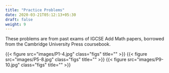 ```yaml
---
title: "Practice Problems"
date: 2020-03-21T05:12:13+05:30
draft: false
weight: 9
---
```


These problems are from past exams of IGCSE Add Math papers, borrowed from the Cambridge University Press coursebook.

{{< figure src="images/P1-4.jpg" class="figs" title="" >}}
{{< figure src="images/P5-8.jpg" class="figs" title="" >}}
{{< figure src="images/P9-10.jpg" class="figs" title="" >}}
